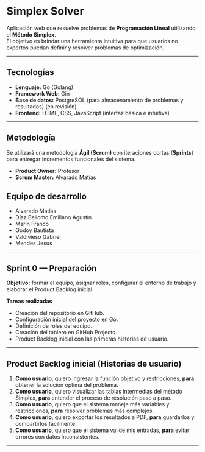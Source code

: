 # Simplex Solver

Aplicación web que resuelve problemas de **Programación Lineal** utilizando el **Método Simplex**.  
El objetivo es brindar una herramienta intuitiva para que usuarios no expertos puedan definir y resolver problemas de optimización.

---

## Tecnologías
- **Lenguaje:** Go (Golang)  
- **Framework Web:** Gin
- **Base de datos:** PostgreSQL (para almacenamiento de problemas y resultados) (en revisión)
- **Frontend:** HTML, CSS, JavaScript (interfaz básica e intuitiva)  

---

## Metodología
Se utilizará una metodología **Ágil (Scrum)** con iteraciones cortas (**Sprints**) para entregar incrementos funcionales del sistema.  

- **Product Owner:** Profesor  
- **Scrum Master:** Alvarado Matías  

## Equipo de desarrollo
- Alvarado Matías  
- Díaz Bellomo Emiliano Agustín  
- Marín Franco  
- Godoy Bautista  
- Valdivieso Gabriel  
- Mendez Jesus  

---

## Sprint 0 — Preparación
**Objetivo:** formar el equipo, asignar roles, configurar el entorno de trabajo y elaborar el Product Backlog inicial.  

**Tareas realizadas**
- Creación del repositorio en GitHub.  
- Configuración inicial del proyecto en Go.  
- Definición de roles del equipo.  
- Creación del tablero en GitHub Projects.  
- Product Backlog inicial con las primeras historias de usuario.  

---

## Product Backlog inicial (Historias de usuario)
1. **Como usuario**, quiero ingresar la función objetivo y restricciones, **para** obtener la solución óptima del problema.  
2. **Como usuario**, quiero visualizar las tablas intermedias del método Simplex, **para** entender el proceso de resolución paso a paso.  
3. **Como usuario**, quiero que el sistema maneje más variables y restricciones, **para** resolver problemas más complejos.  
4. **Como usuario**, quiero exportar los resultados a PDF, **para** guardarlos y compartirlos fácilmente.  
5. **Como usuario**, quiero que el sistema valide mis entradas, **para** evitar errores con datos inconsistentes.  



---





